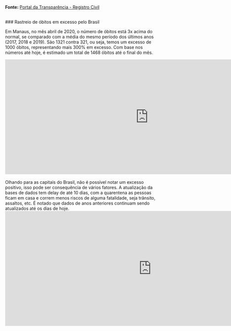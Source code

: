 [](https://davidscamurca.github.io/tracking-excess-deaths)

**Fonte:** [Portal da Transparência - Registro Civil](https://transparencia.registrocivil.org.br/registros)<br>

<br>
### Rastreio de óbitos em excesso pelo Brasil

Em Manaus, no mês abril de 2020, o número de óbitos está 3x acima do normal, se comparado com a média do mesmo período dos últimos anos (2017, 2018 e 2019). São 1321 contra 321, ou seja, temos um excesso de 1000 óbitos, representando mais 300% em excesso. Com base nos números até hoje, é estimado um total de 1468 óbitos até o final do mês.
<iframe width="925" height="372" seamless frameborder="0" scrolling="no" src="https://docs.google.com/spreadsheets/d/e/2PACX-1vQZFztIR4SJeSNrZwCzNP6lOkbIdwDIA5L1e_Qwn1dlUVD_iqXSgW3ff-qnZDKTtImbf1tnmS7ChnuU/pubchart?oid=634226051&amp;format=interactive"></iframe>

<br>
<br>
Olhando para as capitais do Brasil, não é possível notar um excesso positivo, isso pode ser consequência de vários fatores. A atualização da bases de dados tem delay de até 10 dias, com a quarentena as pessoas ficam em casa e correm menos riscos de alguma fatalidade, seja trânsito, assaltos, etc. É notado que dados de anos anteriores continuam sendo atualizados até os dias de hoje. 
<iframe width="945" height="372" seamless frameborder="0" scrolling="no" src="https://docs.google.com/spreadsheets/d/e/2PACX-1vQZFztIR4SJeSNrZwCzNP6lOkbIdwDIA5L1e_Qwn1dlUVD_iqXSgW3ff-qnZDKTtImbf1tnmS7ChnuU/pubchart?oid=685263596&amp;format=interactive"></iframe>
